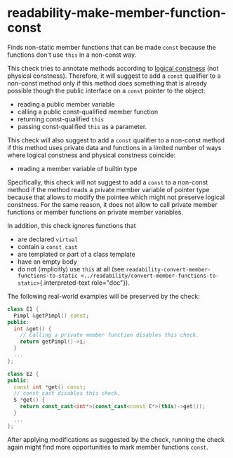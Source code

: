 # readability-make-member-function-const

Finds non-static member functions that can be made `const` because the
functions don\'t use `this` in a non-const way.

This check tries to annotate methods according to [logical
constness](https://isocpp.org/wiki/faq/const-correctness#logical-vs-physical-state)
(not physical constness). Therefore, it will suggest to add a `const`
qualifier to a non-const method only if this method does something that
is already possible though the public interface on a `const` pointer to
the object:

- reading a public member variable
- calling a public const-qualified member function
- returning const-qualified `this`
- passing const-qualified `this` as a parameter.

This check will also suggest to add a `const` qualifier to a non-const
method if this method uses private data and functions in a limited
number of ways where logical constness and physical constness coincide:

- reading a member variable of builtin type

Specifically, this check will not suggest to add a `const` to a
non-const method if the method reads a private member variable of
pointer type because that allows to modify the pointee which might not
preserve logical constness. For the same reason, it does not allow to
call private member functions or member functions on private member
variables.

In addition, this check ignores functions that

- are declared `virtual`
- contain a `const_cast`
- are templated or part of a class template
- have an empty body
- do not (implicitly) use `this` at all (see
  `readability-convert-member-functions-to-static <../readability/convert-member-functions-to-static>`{.interpreted-text
  role="doc"}).

The following real-world examples will be preserved by the check:

```c++
class E1 {
  Pimpl &getPimpl() const;
public:
  int &get() {
    // Calling a private member function disables this check.
    return getPimpl()->i;
  }
  ...
};

class E2 {
public:
  const int *get() const;
  // const_cast disables this check.
  S *get() {
    return const_cast<int*>(const_cast<const C*>(this)->get());
  }
  ...
};
```

After applying modifications as suggested by the check, running the
check again might find more opportunities to mark member functions
`const`.

